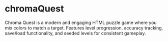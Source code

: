 # chromaQuest
Chroma Quest is a modern and engaging HTML puzzle game where you mix colors to match a target. Features level progression, accuracy tracking, save/load functionality, and seeded levels for consistent gameplay.
